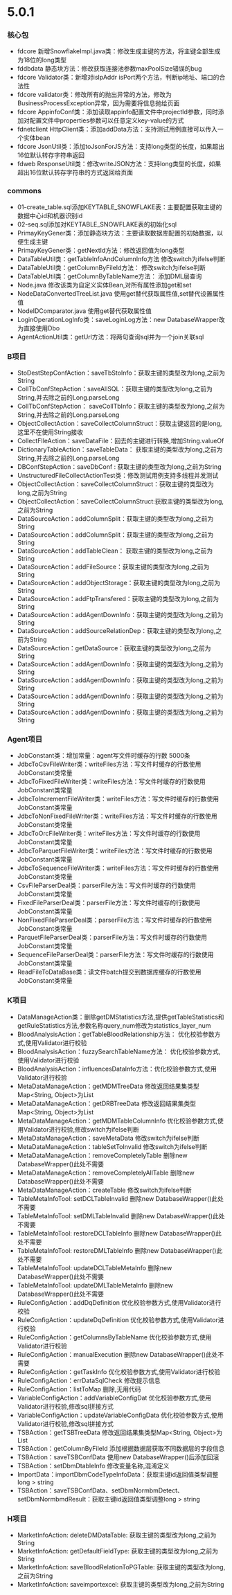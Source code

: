 # 5.0.1
### 核心包
- fdcore 新增SnowflakeImpl.java类：修改生成主键的方法，将主键全部生成为18位的long类型
- fddbdata 静态块方法：修改获取连接池参数maxPoolSize错误的bug
- fdcore Validator类：新增对isIpAddr isPort两个方法，判断ip地址、端口的合法性
- fdcore validator类：修改所有的抛出异常的方法，修改为BusinessProcessException异常，因为需要将信息抛给页面
- fdcore AppinfoConf类：添加读取appinfo配置文件中projectId参数，同时添加对配置文件中properties参数可以任意定义key-value的方式
- fdnetclient HttpClient类：添加addData方法：支持测试用例直接可以传入一个实体bean
- fdcore JsonUtil类：添加toJsonForJS方法：支持long类型的长度，如果超出16位默认转存字符串返回
- fdweb ResponseUtil类：修改writeJSON方法：支持long类型的长度，如果超出16位默认转存字符串的方式返回给页面

### commons
- 01-create_table.sql添加KEYTABLE_SNOWFLAKE表：主要配置获取主键的数据中心id和机器识别id
- 02-seq.sql添加对KEYTABLE_SNOWFLAKE表的初始化sql
- PrimayKeyGener类：添加静态块方法：主要读取数据库配置的初始数据，以便生成主键
- PrimayKeyGener类：getNextId方法：修改返回值为long类型
- DataTableUtil类：getTableInfoAndColumnInfo方法 修改switch为ifelse判断
- DataTableUtil类：getColumnByFileId方法： 修改switch为ifelse判断
- DataTableUtil类：getColumnByTableName方法： 添加DML层查询
- Node.java 修改该类为自定义实体Bean,对所有属性添加get和set
- NodeDataConvertedTreeList.java 使用get替代获取属性值,set替代设置属性值
- NodeIDComparator.java 使用get替代获取属性值
- LoginOperationLogInfo类：saveLoginLog方法：new DatabaseWrapper改为直接使用Dbo
- AgentActionUtil类：getUrl方法：将两句查询sql并为一个join关联sql

### B项目
- StoDestStepConfAction：saveTbStoInfo：获取主键的类型改为long,之前为String
- CollTbConfStepAction：saveAllSQL：获取主键的类型改为long,之前为String,并去除之前的Long.parseLong
- CollTbConfStepAction： saveCollTbInfo：获取主键的类型改为long,之前为String,并去除之前的Long.parseLong
- ObjectCollectAction：saveCollectColumnStruct：获取主键返回的是long,这里不在使用String接收
- CollectFIleAction：saveDataFile：回去的主键进行转换,增加String.valueOf
- DictionaryTableAction：saveTableData： 获取主键的类型改为long,之前为String,并去除之前的Long.parseLong
- DBConfStepAction：saveDbConf : 获取主键的类型改为long,之前为String
- UnstructuredFileCollectActionTest类：修改测试用例支持多线程并发测试
- ObjectCollectAction：saveCollectColumnStruct：获取主键的类型改为long,之前为String
- ObjectCollectAction：saveCollectColumnStruct:获取主键的类型改为long,之前为String
- DataSourceAction：addColumnSplit：获取主键的类型改为long,之前为String
- DataSourceAction：addColumnSplit：获取主键的类型改为long,之前为String
- DataSourceAction：addTableClean： 获取主键的类型改为long,之前为String
- DataSourceAction：addFileSource：获取主键的类型改为long,之前为String
- DataSourceAction：addObjectStorage：获取主键的类型改为long,之前为String
- DataSourceAction：addFtpTransfered：获取主键的类型改为long,之前为String
- DataSourceAction：addAgentDownInfo：获取主键的类型改为long,之前为String
- DataSourceAction：addSourceRelationDep：获取主键的类型改为long,之前为String
- DataSourceAction：getDataSource：获取主键的类型改为long,之前为String
- DataSourceAction：addAgentDownInfo：获取主键的类型改为long,之前为String
- DataSourceAction：addAgentDownInfo：获取主键的类型改为long,之前为String
- DataSourceAction：addAgentDownInfo：获取主键的类型改为long,之前为String
- DataSourceAction：addAgentDownInfo：获取主键的类型改为long,之前为String

### Agent项目
- JobConstant类：增加常量：agent写文件时缓存的行数 5000条
- JdbcToCsvFileWriter类：writeFiles方法：写文件时缓存的行数使用JobConstant类常量
- JdbcToFixedFileWriter类：writeFiles方法：写文件时缓存的行数使用JobConstant类常量
- JdbcToIncrementFileWriter类：writeFiles方法：写文件时缓存的行数使用JobConstant类常量
- JdbcToNonFixedFileWriter类：writeFiles方法：写文件时缓存的行数使用JobConstant类常量
- JdbcToOrcFileWriter类：writeFiles方法：写文件时缓存的行数使用JobConstant类常量
- JdbcToParquetFileWriter类：writeFiles方法：写文件时缓存的行数使用JobConstant类常量
- JdbcToSequenceFileWriter类：writeFiles方法：写文件时缓存的行数使用JobConstant类常量
- CsvFileParserDeal类：parserFile方法：写文件时缓存的行数使用JobConstant类常量
- FixedFileParserDeal类：parserFile方法：写文件时缓存的行数使用JobConstant类常量
- NonFixedFileParserDeal类：parserFile方法：写文件时缓存的行数使用JobConstant类常量
- ParquetFileParserDeal类：parserFile方法：写文件时缓存的行数使用JobConstant类常量
- SequenceFileParserDeal类：parserFile方法：写文件时缓存的行数使用JobConstant类常量
- ReadFileToDataBase类：读文件batch提交到数据库缓存的行数使用JobConstant类常量

### K项目
- DataManageAction类：删除getDMStatistics方法,提供getTableStatistics和getRuleStatistics方法,参数名称query_num修改为statistics_layer_num
- BloodAnalysisAction：getTableBloodRelationship方法： 优化校验参数方式,使用Validator进行校验
- BloodAnalysisAction：fuzzySearchTableName方法： 优化校验参数方式,使用Validator进行校验
- BloodAnalysisAction：influencesDataInfo方法：优化校验参数方式,使用Validator进行校验
- MetaDataManageAction：getMDMTreeData 修改返回结果集类型Map<String, Object>为List<Node>
- MetaDataManageAction：getDRBTreeData 修改返回结果集类型Map<String, Object>为List<Node>
- MetaDataManageAction：getMDMTableColumnInfo 优化校验参数方式,使用Validator进行校验,修改switch为ifelse判断
- MetaDataManageAction：saveMetaData 修改switch为ifelse判断
- MetaDataManageAction：tableSetToInvalid 修改switch为ifelse判断
- MetaDataManageAction：removeCompletelyTable 删除new DatabaseWrapper()此处不需要
- MetaDataManageAction：removeCompletelyAllTable 删除new DatabaseWrapper()此处不需要
- MetaDataManageAction：createTable 修改switch为ifelse判断
- TableMetaInfoTool:  setDCLTableInvalid 删除new DatabaseWrapper()此处不需要
- TableMetaInfoTool:	setDMLTableInvalid 删除new DatabaseWrapper()此处不需要
- TableMetaInfoTool:	restoreDCLTableInfo 删除new DatabaseWrapper()此处不需要
- TableMetaInfoTool:	restoreDMLTableInfo 删除new DatabaseWrapper()此处不需要
- TableMetaInfoTool:	updateDCLTableMetaInfo 删除new DatabaseWrapper()此处不需要
- TableMetaInfoTool:	updateDMLTableMetaInfo 删除new DatabaseWrapper()此处不需要
- RuleConfigAction：addDqDefinition 优化校验参数方式,使用Validator进行校验
- RuleConfigAction：updateDqDefinition 优化校验参数方式,使用Validator进行校验
- RuleConfigAction：getColumnsByTableName 优化校验参数方式,使用Validator进行校验
- RuleConfigAction：manualExecution	删除new DatabaseWrapper()此处不需要
- RuleConfigAction：getTaskInfo 优化校验参数方式,使用Validator进行校验
- RuleConfigAction：errDataSqlCheck 修改提示信息
- RuleConfigAction：listToMap 删除,无用代码
- VariableConfigAction：addVariableConfigDat 优化校验参数方式,使用Validator进行校验,修改sql拼接方式
- VariableConfigAction：updateVariableConfigData 优化校验参数方式,使用Validator进行校验,修改sql拼接方式
- TSBAction：getTSBTreeData 修改返回结果集类型Map<String, Object>为List<Node>
- TSBAction：getColumnByFileId 添加根据数据层获取不同数据层的字段信息
- TSBAction：saveTSBConfData 使用new DatabaseWrapper()后添加回滚
- TSBAction：setDbmDtableInfo 修改变量名称,混淆定义
- ImportData：importDbmCodeTypeInfoData：获取主键id返回值类型调整long > string
- TSBAction：saveTSBConfData、setDbmNormbmDetect、setDbmNormbmdResult：获取主键id返回值类型调整long > string
  
### H项目  
- MarketInfoAction: deleteDMDataTable: 获取主键的类型改为long,之前为String
- MarketInfoAction: getDefaultFieldType: 获取主键的类型改为long,之前为String
- MarketInfoAction: saveBloodRelationToPGTable: 获取主键的类型改为long,之前为String
- MarketInfoAction: saveimportexcel: 获取主键的类型改为long,之前为String

